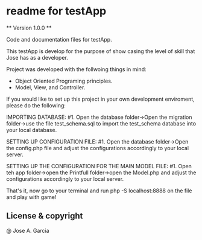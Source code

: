 # readme for testApp

** Version 1.0.0 **

Code and documentation files for testApp.

This testApp is develop for the purpose of show casing the level of skill that Jose has as a developer.

Project was developed with the follwoing things in mind:

  * Object Oriented Programing principles.
  * Model, View, and Controller.

If you would like to set up this project in your own development enviroment, please do the following:

  IMPORTING DATABASE:
  #1. Open the database folder->Open the migration folder->use the file test_schema.sql to import the test_schema database into your local database.
   
  SETTING UP CONFIGURATION FILE:
  #1. Open the database folder->Open the config.php file and adjust the configurations accordingly to your local server.
  
  SETTING UP THE CONFIGURATION FOR THE MAIN MODEL FILE:
  #1. Open teh app folder->open the Printfull folder->open the Model.php and adjust the configurations accordingly to your local server.
  
That's it, now go to your terminal and run php -S localhost:8888 on the file and play with game!

## License & copyright

@ Jose A. Garcia
